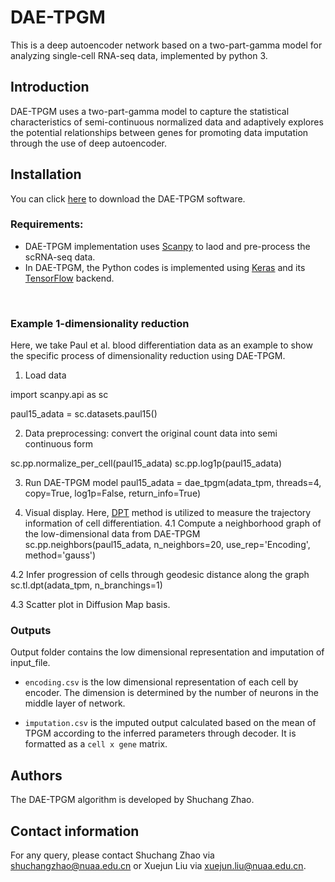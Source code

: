 # DAE-TPGM
This is a deep autoencoder network based on a two-part-gamma model for analyzing single-cell RNA-seq data, implemented by python 3.

## Introduction
DAE-TPGM uses a two-part-gamma model to capture the statistical characteristics of semi-continuous normalized data and adaptively explores the potential relationships between genes for promoting data imputation through the use of deep autoencoder.

## <a name="compilation"></a>  Installation

You can click [here](https://github.com/PUGEA/DAE-TPGM) to download the DAE-TPGM software. 


### Requirements:

*   DAE-TPGM implementation uses [Scanpy](https://github.com/theislab/scanpy) to laod and pre-process the scRNA-seq data.
*   In DAE-TPGM, the Python codes is implemented using [Keras](https://github.com/keras-team/keras) and its [TensorFlow](https://github.com/tensorflow/tensorflow) backend.

&nbsp;




### Example 1-dimensionality reduction

Here, we take Paul et al. blood differentiation data as an example to show the specific process of dimensionality reduction using DAE-TPGM.

1. Load data

import scanpy.api as sc

paul15_adata = sc.datasets.paul15()

2. Data preprocessing: convert the original count data into semi continuous form

sc.pp.normalize_per_cell(paul15_adata)
sc.pp.log1p(paul15_adata)

3. Run DAE-TPGM model
paul15_adata = dae_tpgm(adata_tpm, threads=4, copy=True, log1p=False, return_info=True)

4. Visual display. Here, [DPT](https://www.nature.com/articles/nmeth.3971) method is utilized to measure the trajectory information of cell differentiation.
4.1 Compute a neighborhood graph of the low-dimensional data from DAE-TPGM 
sc.pp.neighbors(paul15_adata, n_neighbors=20, use_rep='Encoding', method='gauss')

4.2 Infer progression of cells through geodesic distance along the graph
sc.tl.dpt(adata_tpm, n_branchings=1)

4.3 Scatter plot in Diffusion Map basis.


### Outputs

Output folder contains the low dimensional representation and imputation of input_file.
- `encoding.csv` is the low dimensional representation of each cell by encoder. The dimension is determined by the number of neurons in the middle layer of network.

- `imputation.csv` is the imputed output calculated based on the mean of TPGM according to the inferred parameters through decoder. It is formatted as a `cell x gene` matrix.






## Authors

The DAE-TPGM algorithm is developed by Shuchang Zhao. 

## Contact information

For any query, please contact Shuchang Zhao via shuchangzhao@nuaa.edu.cn or Xuejun Liu via xuejun.liu@nuaa.edu.cn.
